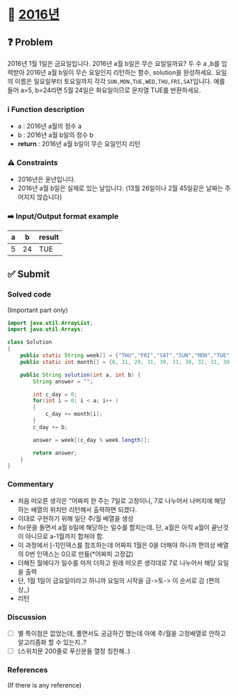# :bookmark_tabs: [2016년][title]

## :question: Problem
2016년 1월 1일은 금요일입니다. 2016년 a월 b일은 무슨 요일일까요? 두 수 a ,b를 입력받아 2016년 a월 b일이 무슨 요일인지 리턴하는 함수, solution을 완성하세요. 요일의 이름은 일요일부터 토요일까지 각각 `SUN,MON,TUE,WED,THU,FRI,SAT`입니다. 예를 들어 a=5, b=24라면 5월 24일은 화요일이므로 문자열 TUE를 반환하세요.

### :information_source: Function description
- a : 2016년 a월의 정수 a
- b : 2016년 a월 b일의 정수 b
- __return__ : 2016년 a월 b일이 무슨 요일인지 리턴

### :warning: Constraints
- 2016년은 윤년입니다.
- 2016년 a월 b일은 실제로 있는 날입니다. (13월 26일이나 2월 45일같은 날짜는 주어지지 않습니다)

### :arrow_right: Input/Output format example
| a   | b   | result |
| --- | --- | ------ |
| 5   | 24  | TUE    |

## :white_check_mark: Submit
### Solved code
(Important part only)
``` java
import java.util.ArrayList;
import java.util.Arrays;

class Solution
{
	public static String week[] = {"THU","FRI","SAT","SUN","MON","TUE","WED"};
	public static int month[] = {0, 31, 29, 31, 30, 31, 30, 31, 31, 30, 31, 30, 31};

	public String solution(int a, int b) {
		String answer = "";

		int c_day = 0;
		for(int i = 0; i < a; i++ )
		{
			c_day += month[i];
		}
		c_day += b;

		answer = week[(c_day % week.length)];

		return answer;
	}
}
```
### Commentary
- 처음 떠오른 생각은 "어짜피 한 주는 7일로 고정이니, 7로 나누어서 나머지에 해당하는 배열의 위치만 리턴해서 출력하면 되겠다.
- 이대로 구현하기 위해 일단 주/월 배열을 생성
- for문을 돌면서 a월 b일에 해당하는 일수를 합치는데. 단, a월은 아직 a월이 끝난것이 아니므로 a-1월까지 합쳐야 함.
- 이 과정에서 \[-1\]인덱스를 참조하는데 어짜피 1월은 0을 더해야 하니까 편의상 배열의 0번 인덱스는 0으로 만듦(*어짜피 고정값)
- 더해진 월에다가 일수를 마저 더하고 원래 떠오른 생각대로 7로 나누어서 해당 요일을 출력
- 단, 1월 1일이 금요일이라고 하니까 요일의 시작을 금->토-> 이 순서로 감 (편의상,,)
- 리턴

### Discussion
- [ ] 별 특이점은 없었는데, 풀면서도 궁금하긴 했는데 아예 주/월을 고정배열로 안하고 알고리즘화 할 수 있는지..?
- [ ] (스위치문 200줄로 푸신분들 열정 칭찬해..)

### References
(If there is any reference)

[title]: https://programmers.co.kr/learn/courses/30/lessons/12901